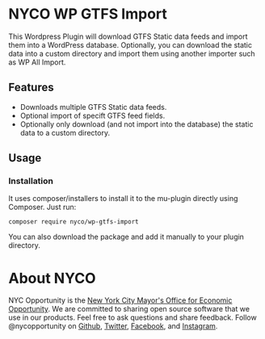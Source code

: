 # NYCO WP GTFS Import

This Wordpress Plugin will download GTFS Static data feeds and import them into a WordPress database. Optionally, you can download the static data into a custom directory and import them using another importer such as WP All Import.

## Features
* Downloads multiple GTFS Static data feeds.
* Optional import of specift GTFS feed fields.
* Optionally only download (and not import into the database) the static data to a custom directory.

## Usage

### Installation

It uses composer/installers to install it to the mu-plugin directly using Composer. Just run:

```
composer require nyco/wp-gtfs-import
```

You can also download the package and add it manually to your plugin directory.

# About NYCO

NYC Opportunity is the [New York City Mayor's Office for Economic Opportunity](http://nyc.gov/opportunity). We are committed to sharing open source software that we use in our products. Feel free to ask questions and share feedback. Follow @nycopportunity on [Github](https://github.com/orgs/CityOfNewYork/teams/nycopportunity), [Twitter](https://twitter.com/nycopportunity), [Facebook](https://www.facebook.com/NYCOpportunity/), and [Instagram](https://www.instagram.com/nycopportunity/).